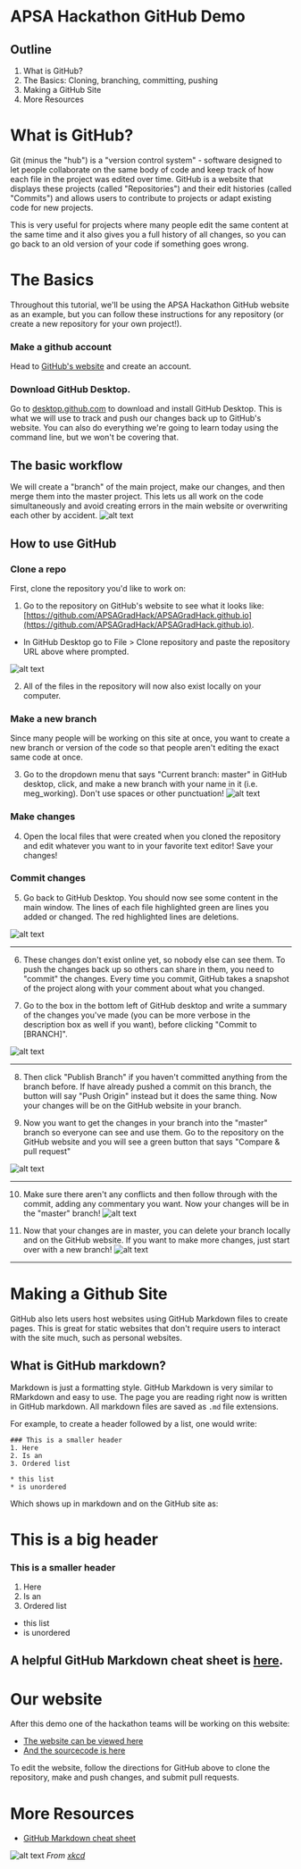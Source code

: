# APSA Hackathon GitHub Demo

## Outline
1. What is GitHub?
2. The Basics: Cloning, branching, committing, pushing
3. Making a GitHub Site
4. More Resources

# What is GitHub?
Git (minus the "hub") is a "version control system" - software designed to let people collaborate on the same body of code and keep track of how each file in the project was edited over time. GitHub is a website that displays these projects (called "Repositories") and their edit histories (called "Commits") and allows users to contribute to projects or adapt existing code for new projects.

This is very useful for projects where many people edit the same content at the same time and it also gives you a full history of all changes, so you can go back to an old version of your code if something goes wrong.

# The Basics
Throughout this tutorial, we'll be using the APSA Hackathon GitHub website as an example, but you can follow these instructions for any repository (or create a new repository for your own project!).

### Make a github account
Head to [GitHub's website](https://github.com/) and create an account.

### Download GitHub Desktop.
Go to [desktop.github.com](https://desktop.github.com/) to download and install GitHub Desktop. This is what we will use to track and push our changes back up to GitHub's website. You can also do everything we're going to learn today using the command line, but we won't be covering that.

## The basic workflow
We will create a "branch" of the main project, make our changes, and then merge them into the master project. This lets us all work on the code simultaneously and avoid creating errors in the main website or overwriting each other by accident.
![alt text][branching_chart]

## How to use GitHub
### Clone a repo
First, clone the repository you'd like to work on:
1. Go to the repository on GitHub's website to see what it looks like: [https://github.com/APSAGradHack/APSAGradHack.github.io](https://github.com/APSAGradHack/APSAGradHack.github.io).
* In GitHub Desktop go to File > Clone repository and paste the repository URL above where prompted.

![alt text][clone_repo]

2. All of the files in the repository will now also exist locally on your computer.

### Make a new branch
Since many people will be working on this site at once, you want to create a new branch or version of the code so that people aren't editing the exact same code at once.

3. Go to the dropdown menu that says "Current branch: master" in GitHub desktop, click, and make a new branch with your name in it (i.e. meg_working). Don't use spaces or other punctuation!
![alt text][create_branch]

### Make changes
4. Open the local files that were created when you cloned the repository and edit whatever you want to in your favorite text editor! Save your changes!

### Commit changes
5. Go back to GitHub Desktop. You should now see some content in the main window. The lines of each file highlighted green are lines you added or changed. The red highlighted lines are deletions.

![alt text][change_log]

---

6. These changes don't exist online yet, so nobody else can see them. To push the changes back up so others can share in them, you need to "commit" the changes. Every time you commit, GitHub takes a snapshot of the project along with your comment about what you changed.
 
7. Go to the box in the bottom left of GitHub desktop and write a summary of the changes you've made (you can be more verbose in the description box as well if you want), before clicking "Commit to [BRANCH]". 

![alt text][commit_message]

---

8. Then click "Publish Branch" if you haven't committed anything from the branch before. If have already pushed a commit on this branch, the button will say "Push Origin" instead but it does the same thing. Now your changes will be on the GitHub website in your branch.

9. Now you want to get the changes in your branch into the "master" branch so everyone can see and use them. Go to the repository on the GitHub website and you will see a green button that says "Compare & pull request"

![alt text][pull_req_1]

---

10. Make sure there aren't any conflicts and then follow through with the commit, adding any commentary you want. Now your changes will be in the "master" branch!
![alt text][pull_req_2]

11. Now that your changes are in master, you can delete your branch locally and on the GitHub website. If you want to make more changes, just start over with a new branch!
![alt text][delete_branch]

---

# Making a Github Site
GitHub also lets users host websites using GitHub Markdown files to create pages. This is great for static websites that don't require users to interact with the site much, such as personal websites.

## What is GitHub markdown?
Markdown is just a formatting style. GitHub Markdown is very similar to RMarkdown and easy to use. The page you are reading right now is written in GitHub markdown. All markdown files are saved as `.md` file extensions.

For example, to create a header followed by a list, one would write:
``` # This is a big header
### This is a smaller header
1. Here
2. Is an
3. Ordered list

* this list
* is unordered
```
Which shows up in markdown and on the GitHub site as:
# This is a big header
### This is a smaller header
1. Here
2. Is an
3. Ordered list

* this list
* is unordered

A helpful GitHub Markdown cheat sheet is [here](https://github.com/adam-p/markdown-here/wiki/Markdown-Cheatsheet).
---

# Our website
After this demo one of the hackathon teams will be working on this website:
* [The website can be viewed here](https://apsagradhack.github.io/)
* [And the sourcecode is here](https://github.com/APSAGradHack/APSAGradHack.github.io)

To edit the website, follow the directions for GitHub above to clone the repository, make and push changes, and submit pull requests. 

# More Resources
* [GitHub Markdown cheat sheet](https://github.com/adam-p/markdown-here/wiki/Markdown-Cheatsheet)


![alt text][git_comic]
_From [xkcd](https://xkcd.com/1597/)_


[clone_repo]: https://github.com/APSAGradHack/github_demo/blob/master/pics/clone_repo.png "Clone repo screenshot"
[create_branch]: https://github.com/APSAGradHack/github_demo/blob/master/pics/create_branch.png "Create branch screenshot"
[change_log]: https://github.com/APSAGradHack/github_demo/blob/master/pics/change_log.png "Change log on GitHub Desktop" 
[commit_message]: https://github.com/APSAGradHack/github_demo/blob/master/pics/commit_message.png "Commit message on GitHub Desktop" 
[pull_req_1]: https://github.com/APSAGradHack/github_demo/blob/master/pics/pull_req_1.png "Pull request button" 
[pull_req_2]: https://github.com/APSAGradHack/github_demo/blob/master/pics/pull_req_2.png "Pull request form" 
[pull_req_3]: https://github.com/APSAGradHack/github_demo/blob/master/pics/pull_req_3.png "Pull request form 2" 
[delete_branch]: https://github.com/APSAGradHack/github_demo/blob/master/pics/pull_req_1.png "Delete branch" 
[git_comic]: https://github.com/APSAGradHack/github_demo/blob/master/pics/git_xkcd.png "Git comic"
[branching_chart]: https://github.com/APSAGradHack/github_demo/blob/master/pics/branching_chart.png "Git comic"

